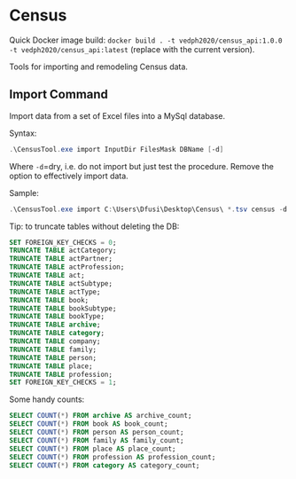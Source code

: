 # Census

Quick Docker image build: `docker build . -t vedph2020/census_api:1.0.0 -t vedph2020/census_api:latest` (replace with the current version).

Tools for importing and remodeling Census data.

## Import Command

Import data from a set of Excel files into a MySql database.

Syntax:

```ps1
.\CensusTool.exe import InputDir FilesMask DBName [-d]
```

Where `-d`=dry, i.e. do not import but just test the procedure. Remove the option to effectively import data.

Sample:

```ps1
.\CensusTool.exe import C:\Users\Dfusi\Desktop\Census\ *.tsv census -d
```

Tip: to truncate tables without deleting the DB:

```sql
SET FOREIGN_KEY_CHECKS = 0;
TRUNCATE TABLE actCategory;
TRUNCATE TABLE actPartner;
TRUNCATE TABLE actProfession;
TRUNCATE TABLE act;
TRUNCATE TABLE actSubtype;
TRUNCATE TABLE actType;
TRUNCATE TABLE book;
TRUNCATE TABLE bookSubtype;
TRUNCATE TABLE bookType;
TRUNCATE TABLE archive;
TRUNCATE TABLE category;
TRUNCATE TABLE company;
TRUNCATE TABLE family;
TRUNCATE TABLE person;
TRUNCATE TABLE place;
TRUNCATE TABLE profession;
SET FOREIGN_KEY_CHECKS = 1;
```

Some handy counts:

```sql
SELECT COUNT(*) FROM archive AS archive_count;
SELECT COUNT(*) FROM book AS book_count;
SELECT COUNT(*) FROM person AS person_count;
SELECT COUNT(*) FROM family AS family_count;
SELECT COUNT(*) FROM place AS place_count;
SELECT COUNT(*) FROM profession AS profession_count;
SELECT COUNT(*) FROM category AS category_count;
```
